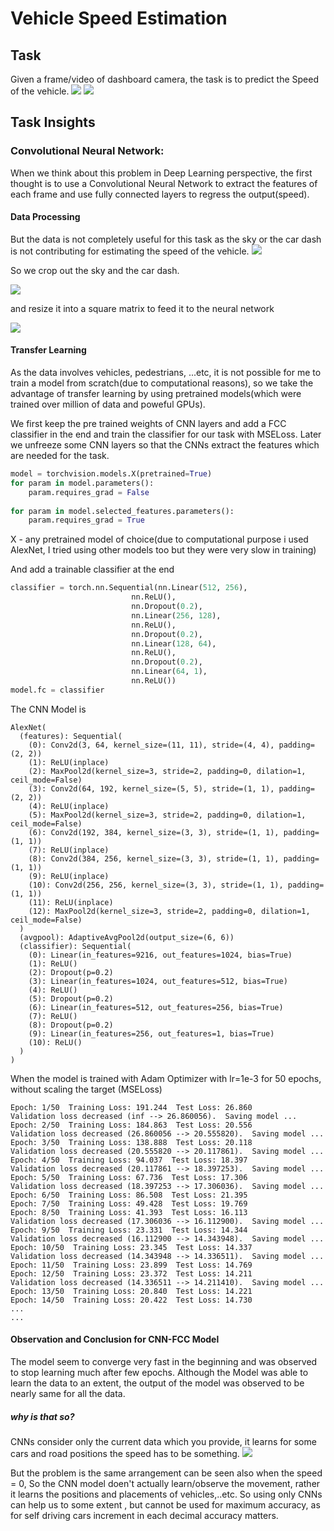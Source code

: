 # Vehicle Speed Estimation

## Task
Given a frame/video of dashboard camera, the task is to predict the Speed of the vehicle.
![](Images/img1.png)
![](Images/img2.png)

## Task Insights
### Convolutional Neural Network:
When we think about this problem in Deep Learning perspective, the first thought is to use a Convolutional Neural Network to extract the features of each frame and use fully connected layers to regress the output(speed).

#### Data Processing
But the data is not completely useful for this task as the sky or the car dash is not contributing for estimating the speed of the vehicle.
![](Images/original.png)

So we crop out the sky and the car dash.

![](Images/cropped.png)

and resize it into a square matrix to feed it to the neural network

![](Images/resized.png)

#### Transfer Learning
As the data involves vehicles, pedestrians, ...etc, it is not possible for me to train a model from scratch(due to computational reasons), so we take the advantage of transfer learning by using pretrained models(which were trained over million of data and poweful GPUs). 

We first keep the pre trained weights of CNN layers and add a FCC classifier in the end and train the classifier for our task with MSELoss. Later we unfreeze some CNN layers so that the CNNs extract the features which are needed for the task.

```python
model = torchvision.models.X(pretrained=True)   
for param in model.parameters():
    param.requires_grad = False
    
for param in model.selected_features.parameters():
    param.requires_grad = True

```
X - any pretrained model of choice(due to computational purpose i used AlexNet, I tried using other models too but they were very slow in training)

And add a trainable classifier at the end
```python
classifier = torch.nn.Sequential(nn.Linear(512, 256),
                           nn.ReLU(),
                           nn.Dropout(0.2),
                           nn.Linear(256, 128),
                           nn.ReLU(),
                           nn.Dropout(0.2),
                           nn.Linear(128, 64),
                           nn.ReLU(),
                           nn.Dropout(0.2),
                           nn.Linear(64, 1),
                           nn.ReLU())
model.fc = classifier
```
The CNN Model is
```
AlexNet(
  (features): Sequential(
    (0): Conv2d(3, 64, kernel_size=(11, 11), stride=(4, 4), padding=(2, 2))
    (1): ReLU(inplace)
    (2): MaxPool2d(kernel_size=3, stride=2, padding=0, dilation=1, ceil_mode=False)
    (3): Conv2d(64, 192, kernel_size=(5, 5), stride=(1, 1), padding=(2, 2))
    (4): ReLU(inplace)
    (5): MaxPool2d(kernel_size=3, stride=2, padding=0, dilation=1, ceil_mode=False)
    (6): Conv2d(192, 384, kernel_size=(3, 3), stride=(1, 1), padding=(1, 1))
    (7): ReLU(inplace)
    (8): Conv2d(384, 256, kernel_size=(3, 3), stride=(1, 1), padding=(1, 1))
    (9): ReLU(inplace)
    (10): Conv2d(256, 256, kernel_size=(3, 3), stride=(1, 1), padding=(1, 1))
    (11): ReLU(inplace)
    (12): MaxPool2d(kernel_size=3, stride=2, padding=0, dilation=1, ceil_mode=False)
  )
  (avgpool): AdaptiveAvgPool2d(output_size=(6, 6))
  (classifier): Sequential(
    (0): Linear(in_features=9216, out_features=1024, bias=True)
    (1): ReLU()
    (2): Dropout(p=0.2)
    (3): Linear(in_features=1024, out_features=512, bias=True)
    (4): ReLU()
    (5): Dropout(p=0.2)
    (6): Linear(in_features=512, out_features=256, bias=True)
    (7): ReLU()
    (8): Dropout(p=0.2)
    (9): Linear(in_features=256, out_features=1, bias=True)
    (10): ReLU()
  )
)
```

When the model is trained with Adam Optimizer with lr=1e-3 for 50 epochs, without scaling the target (MSELoss)
```
Epoch: 1/50  Training Loss: 191.244  Test Loss: 26.860 
Validation loss decreased (inf --> 26.860056).  Saving model ...
Epoch: 2/50  Training Loss: 184.863  Test Loss: 20.556 
Validation loss decreased (26.860056 --> 20.555820).  Saving model ...
Epoch: 3/50  Training Loss: 138.888  Test Loss: 20.118 
Validation loss decreased (20.555820 --> 20.117861).  Saving model ...
Epoch: 4/50  Training Loss: 94.037  Test Loss: 18.397 
Validation loss decreased (20.117861 --> 18.397253).  Saving model ...
Epoch: 5/50  Training Loss: 67.736  Test Loss: 17.306 
Validation loss decreased (18.397253 --> 17.306036).  Saving model ...
Epoch: 6/50  Training Loss: 86.508  Test Loss: 21.395 
Epoch: 7/50  Training Loss: 49.428  Test Loss: 19.769 
Epoch: 8/50  Training Loss: 41.393  Test Loss: 16.113 
Validation loss decreased (17.306036 --> 16.112900).  Saving model ...
Epoch: 9/50  Training Loss: 23.331  Test Loss: 14.344 
Validation loss decreased (16.112900 --> 14.343948).  Saving model ...
Epoch: 10/50  Training Loss: 23.345  Test Loss: 14.337 
Validation loss decreased (14.343948 --> 14.336511).  Saving model ...
Epoch: 11/50  Training Loss: 23.899  Test Loss: 14.769 
Epoch: 12/50  Training Loss: 23.372  Test Loss: 14.211 
Validation loss decreased (14.336511 --> 14.211410).  Saving model ...
Epoch: 13/50  Training Loss: 20.840  Test Loss: 14.221 
Epoch: 14/50  Training Loss: 20.422  Test Loss: 14.730 
...
...
```

#### Observation and Conclusion for CNN-FCC Model
The model seem to converge very fast in the beginning and was observed to stop learning much after few epochs.
Although the Model was able to learn the data to an extent, the output of the model was observed to be nearly same for all the data.

##### why is that so? 
CNNs consider only the current data which you provide, it learns for some cars and road positions the speed has to be something.
![](Images/img1.png)

But the problem is the same arrangement can be seen also when the speed = 0, So the CNN model doen't actually learn/observe the movement, rather it learns the positions and placements of vehicles,..etc. 
So using only CNNs can help us to some extent , but cannot be used for maximum accuracy, as for self driving cars increment in each decimal accuracy matters.



